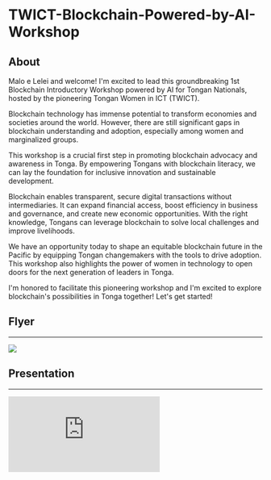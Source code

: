 # TWICT-Blockchain-Powered-by-AI-Workshop

## About

Malo e Lelei and welcome! I'm excited to lead this groundbreaking 1st Blockchain Introductory Workshop powered by AI for Tongan Nationals, hosted by the pioneering Tongan Women in ICT (TWICT).

Blockchain technology has immense potential to transform economies and societies around the world. However, there are still significant gaps in blockchain understanding and adoption, especially among women and marginalized groups.

This workshop is a crucial first step in promoting blockchain advocacy and awareness in Tonga. By empowering Tongans with blockchain literacy, we can lay the foundation for inclusive innovation and sustainable development.

Blockchain enables transparent, secure digital transactions without intermediaries. It can expand financial access, boost efficiency in business and governance, and create new economic opportunities. With the right knowledge, Tongans can leverage blockchain to solve local challenges and improve livelihoods.

We have an opportunity today to shape an equitable blockchain future in the Pacific by equipping Tongan changemakers with the tools to drive adoption. This workshop also highlights the power of women in technology to open doors for the next generation of leaders in Tonga.

I'm honored to facilitate this pioneering workshop and I'm excited to explore blockchain's possibilities in Tonga together! Let's get started!

## Flyer
---
![](https://github.com/FidelChe/TWICT-Blockchain-Powered-by-AI-Workshop/files/flyer.jpg)

## Presentation
---
![](https://github.com/FidelChe/TWICT-Blockchain-Powered-by-AI-Workshop/files/Blockchain-AI-Powered-101.pdf)



